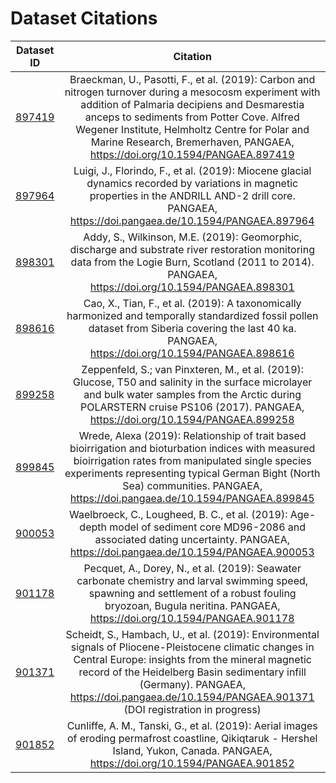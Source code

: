 # Dataset Citations

| Dataset ID       | Citation |
| ------------- |:-------------:| 
|[897419](http://ws.pangaea.de/oai/provider?verb=GetRecord&identifier=oai:pangaea.de:doi:10.1594/PANGAEA.897419&metadataPrefix=pan_md)|Braeckman, U., Pasotti, F., et al. (2019): Carbon and nitrogen turnover during a mesocosm experiment with addition of Palmaria decipiens and Desmarestia anceps to sediments from Potter Cove. Alfred Wegener Institute, Helmholtz Centre for Polar and Marine Research, Bremerhaven, PANGAEA, https://doi.org/10.1594/PANGAEA.897419|
|[897964](http://ws.pangaea.de/oai/provider?verb=GetRecord&identifier=oai:pangaea.de:doi:10.1594/PANGAEA.897964&metadataPrefix=pan_md)|Luigi, J., Florindo, F., et al. (2019): Miocene glacial dynamics recorded by variations in magnetic properties in the ANDRILL AND-2 drill core. PANGAEA, https://doi.pangaea.de/10.1594/PANGAEA.897964|
|[898301](http://ws.pangaea.de/oai/provider?verb=GetRecord&identifier=oai:pangaea.de:doi:10.1594/PANGAEA.898301&metadataPrefix=pan_md)|Addy, S., Wilkinson, M.E. (2019): Geomorphic, discharge and substrate river restoration monitoring data from the Logie Burn, Scotland (2011 to 2014). PANGAEA, https://doi.org/10.1594/PANGAEA.898301|
|[898616](http://ws.pangaea.de/oai/provider?verb=GetRecord&identifier=oai:pangaea.de:doi:10.1594/PANGAEA.898616&metadataPrefix=pan_md)|Cao, X., Tian, F., et al. (2019): A taxonomically harmonized and temporally standardized fossil pollen dataset from Siberia covering the last 40 ka. PANGAEA, https://doi.org/10.1594/PANGAEA.898616|
|[899258](http://ws.pangaea.de/oai/provider?verb=GetRecord&identifier=oai:pangaea.de:doi:10.1594/PANGAEA.899258&metadataPrefix=pan_md)|Zeppenfeld, S.; van Pinxteren, M., et al. (2019): Glucose, T50 and salinity in the surface microlayer and bulk water samples from the Arctic during POLARSTERN cruise PS106 (2017). PANGAEA, https://doi.org/10.1594/PANGAEA.899258|
|[899845](http://ws.pangaea.de/oai/provider?verb=GetRecord&identifier=oai:pangaea.de:doi:10.1594/PANGAEA.899845&metadataPrefix=pan_md)|Wrede, Alexa (2019): Relationship of trait based bioirrigation and bioturbation indices with measured bioirrigation rates from manipulated single species experiments representing typical German Bight (North Sea) communities. PANGAEA, https://doi.pangaea.de/10.1594/PANGAEA.899845|
|[900053](http://ws.pangaea.de/oai/provider?verb=GetRecord&identifier=oai:pangaea.de:doi:10.1594/PANGAEA.900053&metadataPrefix=pan_md)|Waelbroeck, C., Lougheed, B. C., et al.  (2019): Age-depth model of sediment core MD96-2086 and associated dating uncertainty. PANGAEA, https://doi.pangaea.de/10.1594/PANGAEA.900053|
|[901178](http://ws.pangaea.de/oai/provider?verb=GetRecord&identifier=oai:pangaea.de:doi:10.1594/PANGAEA.901178&metadataPrefix=pan_md)|Pecquet, A., Dorey, N., et al. (2019): Seawater carbonate chemistry and larval swimming speed, spawning and settlement of a robust fouling bryozoan, Bugula neritina. PANGAEA, https://doi.org/10.1594/PANGAEA.901178|
|[901371](http://ws.pangaea.de/oai/provider?verb=GetRecord&identifier=oai:pangaea.de:doi:10.1594/PANGAEA.901371&metadataPrefix=pan_md)|Scheidt, S., Hambach, U., et al. (2019): Environmental signals of Pliocene-Pleistocene climatic changes in Central Europe: insights from the mineral magnetic record of the Heidelberg Basin sedimentary infill (Germany). PANGAEA, https://doi.pangaea.de/10.1594/PANGAEA.901371 (DOI registration in progress)|
|[901852](http://ws.pangaea.de/oai/provider?verb=GetRecord&identifier=oai:pangaea.de:doi:10.1594/PANGAEA.901852&metadataPrefix=pan_md)|Cunliffe, A. M., Tanski, G., et al. (2019): Aerial images of eroding permafrost coastline, Qikiqtaruk - Hershel Island, Yukon, Canada. PANGAEA, https://doi.org/10.1594/PANGAEA.901852|

